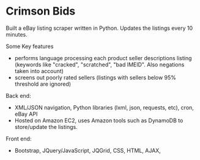 # Crimson Bids

Built a eBay listing scraper written in Python. Updates the listings every 10 minutes.

Some Key features
- performs language processing each product seller descriptions listing (keywords like "cracked", "scratched", "bad IMEID". Also negations taken into account)
- screens out poorly rated sellers (listings with sellers below 95% threshold are ignored)

Back end:
- XML/JSON navigation, Python libraries (lxml, json, requests, etc), cron, eBay API
- Hosted on Amazon EC2, uses Amazon tools such as DynamoDB to store/update the listings.

Front end:
- Bootstrap, JQuery/JavaScript, JQGrid, CSS, HTML, AJAX, 
